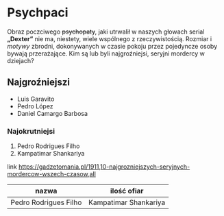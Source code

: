 # Psychpaci

Obraz poczciwego ~~psychopaty~~, jaki utrwalił w naszych głowach serial **„Dexter”** nie ma, niestety, wiele wspólnego z rzeczywistością. Rozmiar i _motywy_ zbrodni, dokonywanych w czasie pokoju przez pojedyncze osoby bywają przerażające. Kim są lub byli najgroźniejsi, seryjni mordercy w dziejach?

## Najgroźniejszi
- Luis Garavito
- Pedro López
- Daniel Camargo Barbosa

### Najokrutniejsi

1. Pedro Rodrigues Filho
2. Kampatimar Shankariya

link <https://gadzetomania.pl/1911,10-najgrozniejszych-seryjnych-mordercow-wszech-czasow,all>

|nazwa|ilość ofiar|
|---|---|
| Pedro Rodrigues Filho|Kampatimar Shankariya|
